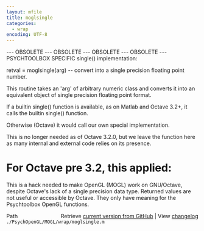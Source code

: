 ```yaml
---
layout: mfile
title: moglsingle
categories:
  - wrap
encoding: UTF-8
---
```


\--- OBSOLETE --- OBSOLETE --- OBSOLETE --- OBSOLETE ---
PSYCHTOOLBOX SPECIFIC single() implementation:

retval = moglsingle(arg) -- convert into
a single precision floating point number.

This routine takes an 'arg' of arbitrary
numeric class and converts it into an equivalent
object of single precision floating point format.

If a builtin single() function is available,
as on Matlab and Octave 3.2+, it calls the builtin
single() function.

Otherwise (Octave) it would call our own special
implementation.

This is no longer needed as of Octave 3.2.0, but we leave the function
here as many internal and external code relies on its presence.

# For Octave pre 3.2, this applied:

This is a hack needed to make OpenGL (MOGL) work
on GNU/Octave, despite Octave's lack of a single
precision data type. Returned values are not
useful or accessible by Octave. They only have
meaning for the Psychtoolbox OpenGL functions.



<div class="code_header" style="text-align:right;">
  <span style="float:left;">Path&nbsp;&nbsp;</span> <span class="counter">Retrieve <a href=
  "https://raw.github.com/Psychtoolbox-3/Psychtoolbox-3/beta/./PsychOpenGL/MOGL/wrap/moglsingle.m">current version from GitHub</a> | View <a href=
  "https://github.com/Psychtoolbox-3/Psychtoolbox-3/commits/beta/./PsychOpenGL/MOGL/wrap/moglsingle.m">changelog</a></span>
</div>
<div class="code">
  <code>./PsychOpenGL/MOGL/wrap/moglsingle.m</code>
</div>
